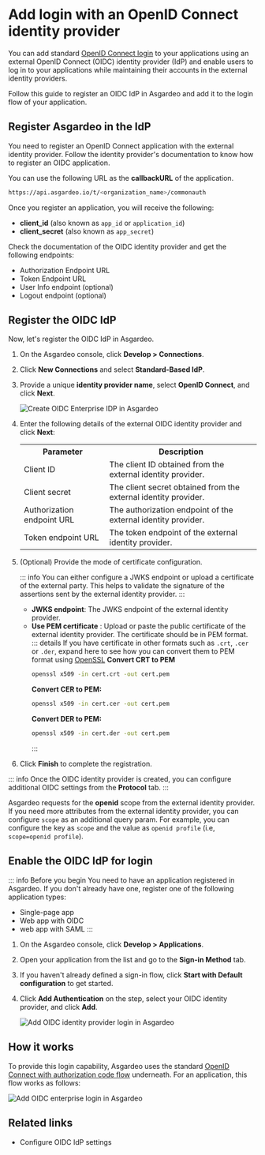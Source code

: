 # Add login with an OpenID Connect identity provider

You can add standard [OpenID Connect login](https://openid.net/specs/openid-connect-core-1_0.html#) to your applications using an external OpenID Connect (OIDC) identity provider (IdP) and enable users to log in to your applications while maintaining their accounts in the external identity providers.

Follow this guide to register an OIDC IdP in Asgardeo and add it to the login flow of your application.

## Register Asgardeo in the IdP

You need to register an OpenID Connect application with the external identity provider. Follow the identity provider's documentation to know how to register an OIDC application.

You can use the following URL as the **callbackURL** of the application. 

```bash no-line-numbers
https://api.asgardeo.io/t/<organization_name>/commonauth
```
Once you register an application, you will receive the following:

- **client_id** (also known as `app_id` or `application_id`)
- **client_secret** (also known as `app_secret`)

Check the documentation of the OIDC identity provider and get the following endpoints:

- Authorization Endpoint URL
- Token Endpoint URL
- User Info endpoint (optional)
- Logout endpoint (optional)

## Register the OIDC IdP

Now, let's register the OIDC IdP in Asgardeo.

1. On the Asgardeo console, click **Develop > Connections**.
2. Click **New Connections** and select **Standard-Based IdP**.
3. Provide a unique **identity provider name**, select **OpenID Connect**, and click **Next**.

   <img :src="$withBase('/assets/img/guides/idp/oidc-enterprise-idp/create-oidc-enterprise-idp-wizard.png')" alt="Create OIDC Enterprise IDP in Asgardeo"> 

4. Enter the following details of the external OIDC identity provider and click **Next**:    

    <table>
        <tr>
            <th>Parameter</th>
            <th>Description</th>
        </tr>
        <tr>
            <td>Client ID</td>
            <td>The client ID obtained from the external identity provider.</td>
        </tr>
        <tr>
            <td>Client secret</td>
            <td>The client secret obtained from the external identity provider.</td>
        </tr>
        <tr>
            <td>Authorization endpoint URL</td>
            <td>The authorization endpoint of the external identity provider.</td>
        </tr>
        <tr>
            <td>Token endpoint URL</td>
            <td>The token endpoint of the external identity provider.</td>
        </tr>
    </table>

5. (Optional) Provide the mode of certificate configuration.
    
    ::: info
    You can either configure a JWKS endpoint or upload a certificate of the external party. This helps to validate the signature of the assertions sent by the external identity provider.
    :::

    -  **JWKS endpoint**: The JWKS endpoint of the external identity provider.
    -  **Use PEM certificate** : Upload or paste the public certificate of the external identity provider. The certificate should be in PEM format.  
        ::: details If you have certificate in other formats such as `.crt`, `.cer` or `.der`, expand here to see how you can convert them to PEM format using <a href="https://www.openssl.org/" target="_blank">OpenSSL</a>
         **Convert CRT to PEM**
         ```bash no-line-numbers
         openssl x509 -in cert.crt -out cert.pem
         ``` 
        **Convert CER to PEM:**
         ```bash no-line-numbers
         openssl x509 -in cert.cer -out cert.pem
         ```  
        **Convert DER to PEM:**
          ```bash no-line-numbers
          openssl x509 -in cert.der -out cert.pem
         ```
        :::     

6. Click **Finish** to complete the registration.

::: info
Once the OIDC identity provider is created, you can configure <a :href="$withBase('/references/idp-settings/oidc-settings-for-idp/#additional-settings')">additional OIDC settings</a> from the **Protocol** tab.
:::

Asgardeo requests for the **openid** scope from the external identity provider. If you need more attributes from the external identity provider, you can configure `scope` as an <a :href="$withBase('/references/idp-settings/oidc-settings-for-idp/#additional-query-parameters')">additional query param</a>.   For example, you can configure the key as `scope` and the value as `openid profile` (i.e, `scope=openid profile`).
      
## Enable the OIDC IdP for login

::: info Before you begin
You need to have an application registered in Asgardeo. If you don't already have one, register one of the following application types:

-   <a :href="$withBase('/guides/applications/register-single-page-app/')">Single-page app</a>
-   <a :href="$withBase('/guides/applications/register-oidc-web-app/')">Web app with OIDC</a>
-   <a :href="$withBase('/guides/applications/register-saml-web-app/')">web app with SAML</a>
:::

1. On the Asgardeo console, click **Develop > Applications**.
2. Open your application from the list and go to the **Sign-in Method** tab.
3. If you haven't already defined a sign-in flow, click **Start with Default configuration** to get started.
4. Click **Add Authentication** on the step, select your OIDC identity provider, and click **Add**.

    <img :src="$withBase('/assets/img/guides/idp/oidc-enterprise-idp/enable-oidc-enterprise-login-with-basic.png')" alt="Add OIDC identity provider login in Asgardeo">

## How it works

To provide this login capability, Asgardeo uses the standard [OpenID Connect with authorization code flow](https://openid.net/specs/openid-connect-core-1_0.html#CodeFlowSteps) underneath. For an application, this flow works as follows:

<img class="borderless-img" :src="$withBase('/assets/img/guides/idp/oidc-enterprise-idp/oidc-enterprise-login-flow.png')" alt="Add OIDC enterprise login in Asgardeo">

## Related links

- <a :href="$withBase('/references/idp-settings/oidc-settings-for-idp/')">Configure OIDC IdP settings</a>
